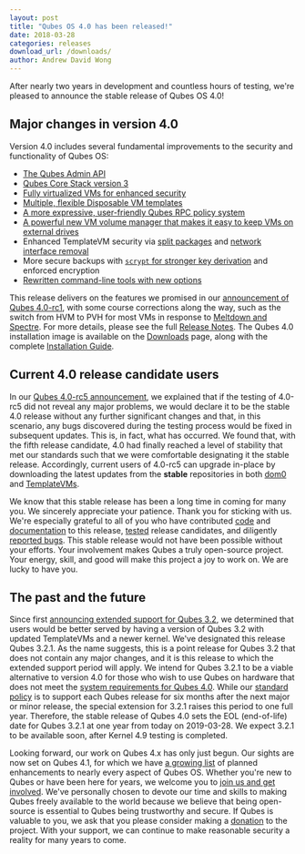 ```yaml
---
layout: post
title: "Qubes OS 4.0 has been released!"
date: 2018-03-28
categories: releases
download_url: /downloads/
author: Andrew David Wong
---
```


After nearly two years in development and countless hours of testing,
we're pleased to announce the stable release of Qubes OS 4.0!

Major changes in version 4.0
----------------------------

Version 4.0 includes several fundamental improvements to the security
and functionality of Qubes OS:

 * [The Qubes Admin API][admin-api]
 * [Qubes Core Stack version 3][core3]
 * [Fully virtualized VMs for enhanced security][qsb-37]
 * [Multiple, flexible Disposable VM templates][dispvm]
 * [A more expressive, user-friendly Qubes RPC policy
   system][qrexec-doc]
 * [A powerful new VM volume manager that makes it easy to keep VMs on
   external drives][storage]
 * Enhanced TemplateVM security via [split packages] and [network
   interface removal][qrexec-proxy]
 * More secure backups with [`scrypt` for stronger key
   derivation][backup4] and enforced encryption
 * [Rewritten command-line tools with new options][4.0-cli]

This release delivers on the features we promised in our [announcement
of Qubes 4.0-rc1][4.0-rc1], with some course corrections along the way,
such as the switch from HVM to PVH for most VMs in response to [Meltdown
and Spectre][qsb-37].  For more details, please see the full [Release
Notes].  The Qubes 4.0 installation image is available on the
[Downloads] page, along with the complete [Installation Guide].

Current 4.0 release candidate users
-----------------------------------

In our [Qubes 4.0-rc5 announcement][4.0-rc5], we explained that if the
testing of 4.0-rc5 did not reveal any major problems, we would declare
it to be the stable 4.0 release without any further significant changes
and that, in this scenario, any bugs discovered during the testing
process would be fixed in subsequent updates. This is, in fact, what has
occurred.  We found that, with the fifth release candidate, 4.0 had
finally reached a level of stability that met our standards such that we
were comfortable designating it the stable release. Accordingly, current
users of 4.0-rc5 can upgrade in-place by downloading the latest updates
from the **stable** repositories in both [dom0] and [TemplateVMs].

We know that this stable release has been a long time in coming for many
you.  We sincerely appreciate your patience. Thank you for sticking with
us.  We're especially grateful to all of you who have contributed [code]
and [documentation] to this release, [tested] release candidates, and
diligently [reported bugs]. This stable release would not have been
possible without your efforts. Your involvement makes Qubes a truly
open-source project. Your energy, skill, and good will make this project
a joy to work on. We are lucky to have you.

The past and the future
-----------------------

Since first [announcing extended support for Qubes 3.2][3.2-extended],
we determined that users would be better served by having a version of
Qubes 3.2 with updated TemplateVMs and a newer kernel. We've designated
this release Qubes 3.2.1. As the name suggests, this is a point release
for Qubes 3.2 that does not contain any major changes, and it is this
release to which the extended support period will apply. We intend for
Qubes 3.2.1 to be a viable alternative to version 4.0 for those who wish
to use Qubes on hardware that does not meet the [system requirements for
Qubes 4.0][4.x-sysreq]. While our [standard policy][qubes-ver] is to
support each Qubes release for six months after the next major or minor
release, the special extension for 3.2.1 raises this period to one full
year. Therefore, the stable release of Qubes 4.0 sets the EOL
(end-of-life) date for Qubes 3.2.1 at one year from today on 2019-03-28.
We expect 3.2.1 to be available soon, after Kernel 4.9 testing is
completed.

Looking forward, our work on Qubes 4.x has only just begun. Our sights
are now set on Qubes 4.1, for which we have [a growing
list][4.1-enhancements] of planned enhancements to nearly every aspect
of Qubes OS. Whether you're new to Qubes or have been here for years, we
welcome you to [join us and get involved][contributing]. We've
personally chosen to devote our time and skills to making Qubes freely
available to the world because we believe that being open-source is
essential to Qubes being trustworthy and secure. If Qubes is valuable to
you, we ask that you please consider making a [donation] to the project.
With your support, we can continue to make reasonable security a reality
for many years to come.


[admin-api]: https://www.qubes-os.org/news/2017/06/27/qubes-admin-api/
[core3]: https://www.qubes-os.org/news/2017/10/03/core3/
[dispvm]: https://github.com/QubesOS/qubes-issues/issues/2253
[qrexec-doc]: https://www.qubes-os.org/doc/qrexec3/#extra-keywords-available-in-qubes-40-and-later
[4.0-rc1]: https://www.qubes-os.org/news/2017/07/31/qubes-40-rc1/
[storage]: https://github.com/QubesOS/qubes-issues/issues/1842
[split packages]: https://github.com/QubesOS/qubes-issues/issues/2771
[qrexec-proxy]: https://github.com/QubesOS/qubes-issues/issues/1854
[backup4]: https://www.qubes-os.org/doc/backup-emergency-restore-v4/
[4.0-cli]: https://www.qubes-os.org/doc/tools/4.0/
[qsb-37]: https://github.com/QubesOS/qubes-secpack/blob/master/QSBs/qsb-037-2018.txt
[Release Notes]: https://www.qubes-os.org/doc/releases/4.0/release-notes/
[Downloads]: https://www.qubes-os.org/downloads/
[Installation Guide]: https://www.qubes-os.org/doc/installation-guide/
[4.0-rc5]: https://www.qubes-os.org/news/2018/03/06/qubes-40-rc5/
[dom0]: https://www.qubes-os.org/doc/software-update-dom0/#how-to-update-software-in-dom0
[TemplateVMs]: https://www.qubes-os.org/doc/software-update-vm/#installing-or-updating-software-in-the-templatevm
[code]: https://www.qubes-os.org/doc/contributing/#contributing-code
[documentation]: https://www.qubes-os.org/doc/doc-guidelines/
[tested]: https://www.qubes-os.org/doc/testing/
[reported bugs]: https://www.qubes-os.org/doc/reporting-bugs/
[3.2-extended]: https://www.qubes-os.org/news/2016/09/02/4-0-minimum-requirements-3-2-extended-support/#extended-support-for-qubes-os-32
[qubes-ver]: https://www.qubes-os.org/doc/supported-versions/#qubes-os
[4.x-sysreq]: https://www.qubes-os.org/doc/system-requirements/#qubes-release-4x
[4.1-enhancements]: https://github.com/QubesOS/qubes-issues/issues?q=is%3Aopen+is%3Aissue+milestone%3A%22Release+4.1%22+label%3Aenhancement
[contributing]: https://www.qubes-os.org/doc/contributing/
[donation]: https://www.qubes-os.org/donate/

